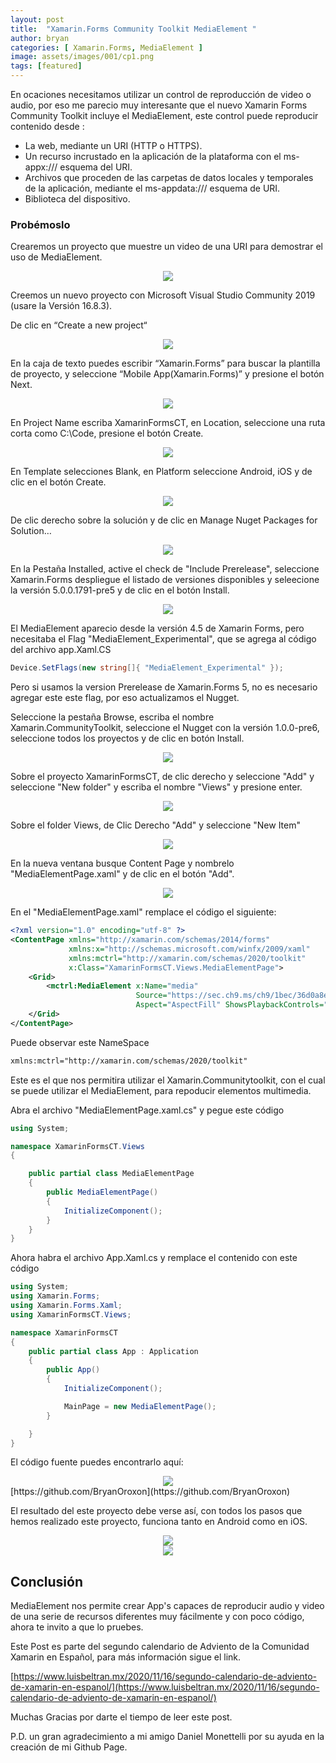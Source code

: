 ```yaml
---
layout: post
title:  "Xamarin.Forms Community Toolkit MediaElement "
author: bryan
categories: [ Xamarin.Forms, MediaElement ]
image: assets/images/001/cp1.png
tags: [featured]
---
```

En ocaciones necesitamos utilizar un control de reproducción de video o audio, por eso me parecio muy interesante que el nuevo Xamarin Forms Community Toolkit incluye el MediaElement, este control puede reproducir contenido desde :

- La web, mediante un URI (HTTP o HTTPS).
- Un recurso incrustado en la aplicación de la plataforma con el ms-appx:/// esquema del URI.
- Archivos que proceden de las carpetas de datos locales y temporales de la aplicación, mediante el ms-appdata:/// esquema de URI.
- Biblioteca del dispositivo.

### Probémoslo

Crearemos un proyecto que muestre un video de una URI para demostrar el uso de MediaElement.

<div align="center">
<a href="/assets/images/post1_p1.png" data-fancybox>
<img src="/assets/images/post1_p1.png" /></a>
</div>

Creemos un nuevo proyecto con Microsoft Visual Studio Community 2019 (usare la Versión 16.8.3).

De clic en “Create a new project“

<div align="center">
<a href="/assets/images/001/1.png" data-fancybox>
<img src="/assets/images/001/1.png" /></a>
</div>

En la caja de texto puedes escribir “Xamarin.Forms” para buscar la plantilla de proyecto, y seleccione “Mobile App(Xamarin.Forms)” y presione el botón Next.

<div align="center">
<a href="/assets/images/001/22.png" data-fancybox>
<img src="/assets/images/001/22.png" /></a>
</div>

En Project Name escriba XamarinFormsCT, en Location, seleccione una ruta corta como C:\Code\, presione el botón Create.

<div align="center">
<a href="/assets/images/0012B.png" data-fancybox>
<img src="/assets/images/001/2B.png" /></a>
</div>

En Template selecciones Blank, en Platform seleccione Android, iOS y de clic en el botón Create.

<div align="center">
<a href="/assets/images/001/3.png" data-fancybox>
<img src="/assets/images/001/3.png" /></a>
</div>

De clic derecho sobre la solución y de clic en Manage Nuget Packages for Solution…

<div align="center">
<a href="/assets/images/001/33.png" data-fancybox>
<img src="/assets/images/001/33.png" /></a>
</div>

En la Pestaña Installed, active el check de "Include Prerelease", seleccione Xamarin.Forms despliegue el listado de versiones disponibles y seleecione la versión 5.0.0.1791-pre5 y de clic en el botón Install.

<div align="center">
<a href="/assets/images/001/4.png" data-fancybox>
<img src="/assets/images/001/4.png" /></a>
</div>

El MediaElement aparecio desde la versión 4.5 de Xamarin Forms, pero necesitaba el Flag "MediaElement_Experimental", que se agrega al código del archivo app.Xaml.CS

```csharp
Device.SetFlags(new string[]{ "MediaElement_Experimental" });
```

Pero si usamos la version Prerelease de Xamarin.Forms 5, no es necesario agregar este este flag, por eso actualizamos el Nugget.

Seleccione la pestaña Browse, escriba el nombre Xamarin.CommunityToolkit, seleccione el Nugget con la versión 1.0.0-pre6, seleccione todos los proyectos y de clic en botón Install. 

<div align="center">
<a href="/assets/images/001/5.png" data-fancybox>
<img src="/assets/images/001/5.png" /></a>
</div>

Sobre el proyecto XamarinFormsCT, de clic derecho y seleccione "Add" y seleccione  "New folder" y escriba el nombre "Views" y presione enter.

<div align="center">
<a href="/assets/images/001/55.png" data-fancybox>
<img src="/assets/images/001/55.png" /></a>
</div>

Sobre el folder Views, de Clic Derecho "Add" y seleccione "New Item"

<div align="center">
<a href="/assets/images/001/6.png" data-fancybox>
<img src="/assets/images/001/6.png" /></a>
</div>

En la nueva ventana busque Content Page y nombrelo "MediaElementPage.xaml" y de clic en el botón "Add".

<div align="center">
<a href="/assets/images/001/7.png" data-fancybox>
<img src="/assets/images/001/7.png" /></a>
</div>

En el "MediaElementPage.xaml" remplace el código el siguiente:

```xml
<?xml version="1.0" encoding="utf-8" ?>
<ContentPage xmlns="http://xamarin.com/schemas/2014/forms"
             xmlns:x="http://schemas.microsoft.com/winfx/2009/xaml"
             xmlns:mctrl="http://xamarin.com/schemas/2020/toolkit"
             x:Class="XamarinFormsCT.Views.MediaElementPage">
    <Grid>
        <mctrl:MediaElement x:Name="media" 
                            Source="https://sec.ch9.ms/ch9/1bec/36d0a8ed-175d-4e1b-8ae6-f88df3fa1bec/XAMSHOWFormsFiveIsHERE_high.mp4" 
                            Aspect="AspectFill" ShowsPlaybackControls="True" />
    </Grid>
</ContentPage>
```
Puede observar este NameSpace
```xml
xmlns:mctrl="http://xamarin.com/schemas/2020/toolkit"
```
Este es el que nos permitira utilizar el Xamarin.Communitytoolkit, con el cual se puede utilizar el MediaElement, para repoducir elementos multimedia.

Abra el archivo "MediaElementPage.xaml.cs" y pegue este código

```csharp
using System;

namespace XamarinFormsCT.Views
{

    public partial class MediaElementPage 
    {
        public MediaElementPage()
        {
            InitializeComponent();
        }
    }
}
```
Ahora habra el archivo App.Xaml.cs y remplace el contenido con este código

```csharp
using System;
using Xamarin.Forms;
using Xamarin.Forms.Xaml;
using XamarinFormsCT.Views;

namespace XamarinFormsCT
{
    public partial class App : Application
    {
        public App()
        {
            InitializeComponent();

            MainPage = new MediaElementPage();
        }

    }
}
```

El código fuente puedes encontrarlo aquí:

<div align="center">
<img src="/assets/images/source__code.png" />
</div>
[https://github.com/BryanOroxon](https://github.com/BryanOroxon)


El resultado del este proyecto debe verse así, con todos los pasos que hemos realizado este proyecto, funciona tanto en Android como en iOS.

<div align="center">
<a href="/assets/images/001/cp2.png" data-fancybox>
<img src="/assets/images/001/cp2.png" /></a>
</div>

<div align="center">
<a href="/assets/images/001/cp3.png" data-fancybox>
<img src="/assets/images/001/cp3.png" /></a>
</div>


## Conclusión

MediaElement nos permite crear App's capaces de reproducir audio y video de una serie de recursos diferentes muy fácilmente y con poco código, ahora te invito a que lo pruebes.

Este Post es parte del segundo calendario de Adviento de la Comunidad Xamarin en Español, para más información sigue el link.

[https://www.luisbeltran.mx/2020/11/16/segundo-calendario-de-adviento-de-xamarin-en-espanol/](https://www.luisbeltran.mx/2020/11/16/segundo-calendario-de-adviento-de-xamarin-en-espanol/)


Muchas Gracias por darte el tiempo de leer este post.

P.D. un gran agradecimiento a mi amigo Daniel Monettelli por su ayuda en la creación de mi Github Page.
